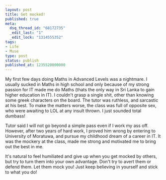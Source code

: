 ```yaml
---
layout: post
title: Get mocked!
published: true
meta:
  dsq_thread_id: "68172735"
  _edit_last: "1"
  _edit_lock: "1314555352"
tags:
- Life
- Muse
type: post
status: publish
published_at: 1235520000000
---
```

My first few days doing Maths in Advanced Levels was a nightmare. I usually sucked in Maths in high school and only because of my strong passion for <attr title="Information Technology">IT</attr> made me do Maths (thats the only way in Sri Lanka to gain higher education in IT). I couldn't grasp a single shit, other than knowing some greek characters on the board. The tutor was ruthless, and sarcastic at his best. To make the matters worse, the class was full of opposite sex, who were awaiting to <attr title="Laugh Out Loud">LOL</attr> at any insult thrown. I just sounded total dumbass!

Tutor said I will not go beyond a simple pass even if I work my ass off. However, after two years of hard work, I proved him wrong by entering to University of Moratuwa, and pursue my childhood dream of a career in IT. It was the mockery at the class, made me strong and motivated me to bring out the best in me.

It's natural to feel humiliated and give up when you get mocked by others, but try to turn them into your own advantage. Don't try to avert them or defend them. Let them mock you! Just keep believing in yourself and stick to what you do!
